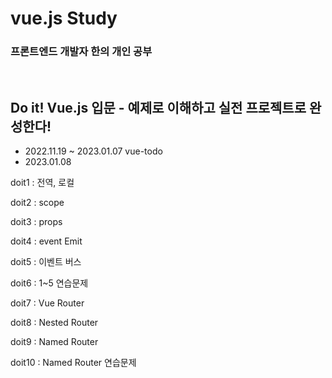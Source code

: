 # vue.js Study 
### 프론트엔드 개발자 한의 개인 공부
<br/>

## Do it! Vue.js 입문 - 예제로 이해하고 실전 프로젝트로 완성한다!
- 2022.11.19 ~ 2023.01.07 vue-todo<br />
- 2023.01.08
<p>doit1 : 전역, 로컬</p>
<p>doit2 : scope</p>
<p>doit3 : props</p>
<p>doit4 : event Emit</p>
<p>doit5 : 이벤트 버스</p>
<p>doit6 : 1~5 연습문제</p>
<p>doit7 : Vue Router</p>
<p>doit8 : Nested Router</p>
<p>doit9 : Named Router</p>
<p>doit10 : Named Router 연습문제</p>

